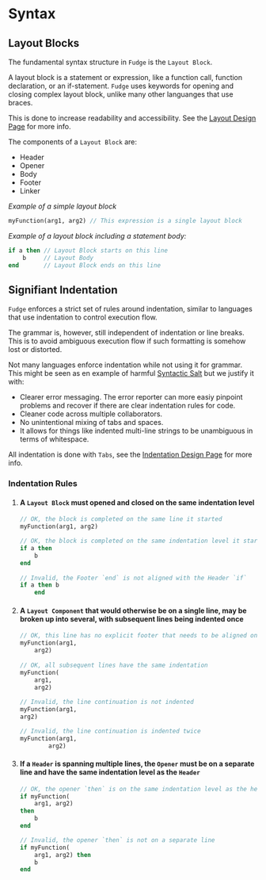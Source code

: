 # Syntax

## Layout Blocks

The fundamental syntax structure in `Fudge` is the `Layout Block`.

A layout block is a statement or expression, like a function call, function declaration, or an if-statement. `Fudge` uses keywords for opening and closing complex layout block, unlike many other languanges that use braces.

This is done to increase readability and accessibility. See the [Layout Design Page](language%20design/layout.md) for more info.

The components of a `Layout Block` are:
 * Header
 * Opener
 * Body
 * Footer
 * Linker
 
*Example of a simple layout block* 
```pascal
myFunction(arg1, arg2) // This expression is a single layout block
```

*Example of a layout block including a statement body:* 
```pascal
if a then // Layout Block starts on this line
	b     // Layout Body
end       // Layout Block ends on this line
```
## Signifiant Indentation

`Fudge` enforces a strict set of rules around indentation, similar to languages that use indentation to control execution flow.

The grammar is, however, still independent of indentation or line breaks. This is to avoid ambiguous execution flow if such formatting is somehow lost or distorted.

Not many languages enforce indentation while not using it for grammar. This might be seen as en example of harmful [Syntactic Salt](https://wiki.c2.com/?SyntacticSalt) but we justify it with:
 * Clearer error messaging. The error reporter can more easiy pinpoint problems and recover if there are clear indentation rules for code.
 * Cleaner code across multiple collaborators.
 * No unintentional mixing of tabs and spaces.
 * It allows for things like indented multi-line strings to be unambiguous in terms of whitespace.
 
All indentation is done with `Tabs`, see the [Indentation Design Page](language%20design/indentation.md) for more info.

### Indentation Rules
 1. #### **A `Layout Block` must opened and closed on the same indentation level**
	```pascal
	// OK, the block is completed on the same line it started
	myFunction(arg1, arg2)
	
	// OK, the block is completed on the same indentation level it started
	if a then 
		b
	end
		
	// Invalid, the Footer `end` is not aligned with the Header `if`
	if a then b
		end
	```
 2. #### **A `Layout Component` that would otherwise be on a single line, may be broken up into several, with subsequent lines being indented once**
	```pascal
	// OK, this line has no explicit footer that needs to be aligned on the same indentation level
	myFunction(arg1,
		arg2)
		
	// OK, all subsequent lines have the same indentation
	myFunction(
		arg1,
		arg2)
		
	// Invalid, the line continuation is not indented
	myFunction(arg1,
	arg2)
	
	// Invalid, the line continuation is indented twice
	myFunction(arg1,
			arg2)
 3. #### **If a `Header` is spanning multiple lines, the `Opener` must be on a separate line and have the same indentation level as the `Header`**
    ```pascal
    // OK, the opener `then` is on the same indentation level as the header `if`
    if myFunction(
        arg1, arg2)
    then
        b
    end

    // Invalid, the opener `then` is not on a separate line
    if myFunction(
        arg1, arg2) then
        b
    end
    ```